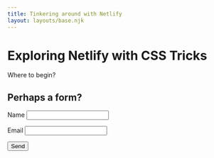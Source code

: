 ```yaml
---
title: Tinkering around with Netlify
layout: layouts/base.njk
---
```


# Exploring Netlify with CSS Tricks

Where to begin?

## Perhaps a form?

<form name="contact" action="thanks" netlify>
  <p>
    <label>Name <input type="text" name="name" /></label>
  </p>
  <p>
    <label>Email <input type="email" name="email" /></label>
  </p>
  <p>
    <button type="submit">Send</button>
  </p>
</form>

